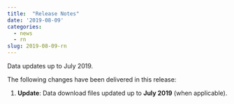 ```yaml
---
title:  "Release Notes"
date: '2019-08-09'
categories:
  - news
  - rn
slug: 2019-08-09-rn
---
```


Data updates up to July 2019.

The following changes have been delivered in this release:

1. **Update**: Data download files updated up to **July 2019** (when applicable).

<!--more-->